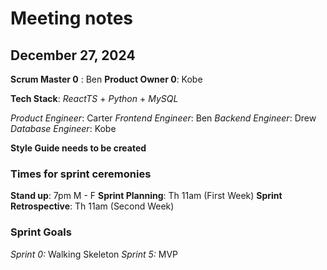 # Meeting notes

## December 27, 2024

**Scrum Master 0** : Ben 
**Product Owner 0**: Kobe

**Tech Stack**: _ReactTS_ + _Python_ + _MySQL_

_Product Engineer_: Carter
_Frontend Engineer_: Ben
_Backend Engineer_: Drew
_Database Engineer_: Kobe

**Style Guide needs to be created**

### Times for sprint ceremonies

**Stand up**: 7pm M - F 
**Sprint Planning**: Th 11am (First Week)
**Sprint Retrospective**: Th 11am (Second Week)

### Sprint Goals 

_Sprint 0:_ Walking Skeleton 
_Sprint 5:_ MVP
